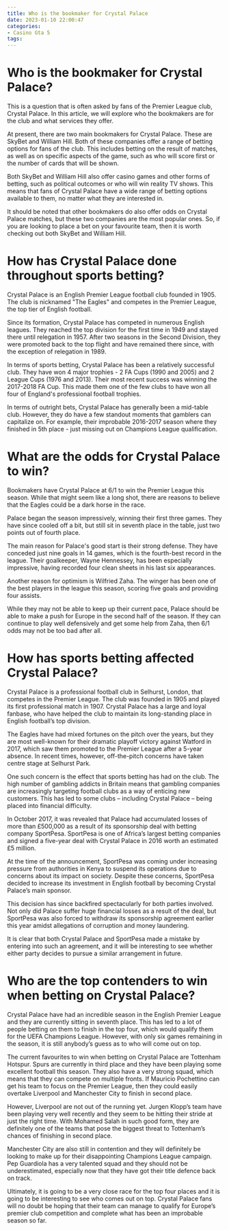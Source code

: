 ```yaml
---
title: Who is the bookmaker for Crystal Palace
date: 2023-01-10 22:00:47
categories:
- Casino Gta 5
tags:
---
```



#  Who is the bookmaker for Crystal Palace?

This is a question that is often asked by fans of the Premier League club, Crystal Palace. In this article, we will explore who the bookmakers are for the club and what services they offer.

At present, there are two main bookmakers for Crystal Palace. These are SkyBet and William Hill. Both of these companies offer a range of betting options for fans of the club. This includes betting on the result of matches, as well as on specific aspects of the game, such as who will score first or the number of cards that will be shown.

Both SkyBet and William Hill also offer casino games and other forms of betting, such as political outcomes or who will win reality TV shows. This means that fans of Crystal Palace have a wide range of betting options available to them, no matter what they are interested in.

It should be noted that other bookmakers do also offer odds on Crystal Palace matches, but these two companies are the most popular ones. So, if you are looking to place a bet on your favourite team, then it is worth checking out both SkyBet and William Hill.

#  How has Crystal Palace done throughout sports betting?

Crystal Palace is an English Premier League football club founded in 1905. The club is nicknamed "The Eagles" and competes in the Premier League, the top tier of English football.

Since its formation, Crystal Palace has competed in numerous English leagues. They reached the top division for the first time in 1949 and stayed there until relegation in 1957. After two seasons in the Second Division, they were promoted back to the top flight and have remained there since, with the exception of relegation in 1989.

In terms of sports betting, Crystal Palace has been a relatively successful club. They have won 4 major trophies - 2 FA Cups (1990 and 2005) and 2 League Cups (1976 and 2013). Their most recent success was winning the 2017-2018 FA Cup. This made them one of the few clubs to have won all four of England's professional football trophies.

In terms of outright bets, Crystal Palace has generally been a mid-table club. However, they do have a few standout moments that gamblers can capitalize on. For example, their improbable 2016-2017 season where they finished in 5th place - just missing out on Champions League qualification.

#  What are the odds for Crystal Palace to win?

Bookmakers have Crystal Palace at 6/1 to win the Premier League this season.  While that might seem like a long shot, there are reasons to believe that the Eagles could be a dark horse in the race.

Palace began the season impressively, winning their first three games. They have since cooled off a bit, but still sit in seventh place in the table, just two points out of fourth place.

The main reason for Palace's good start is their strong defense. They have conceded just nine goals in 14 games, which is the fourth-best record in the league. Their goalkeeper, Wayne Hennessey, has been especially impressive, having recorded four clean sheets in his last six appearances.

Another reason for optimism is Wilfried Zaha. The winger has been one of the best players in the league this season, scoring five goals and providing four assists.

While they may not be able to keep up their current pace, Palace should be able to make a push for Europe in the second half of the season. If they can continue to play well defensively and get some help from Zaha, then 6/1 odds may not be too bad after all.

#  How has sports betting affected Crystal Palace?

Crystal Palace is a professional football club in Selhurst, London, that competes in the Premier League. The club was founded in 1905 and played its first professional match in 1907. Crystal Palace has a large and loyal fanbase, who have helped the club to maintain its long-standing place in English football’s top division.

The Eagles have had mixed fortunes on the pitch over the years, but they are most well-known for their dramatic playoff victory against Watford in 2017, which saw them promoted to the Premier League after a 5-year absence. In recent times, however, off-the-pitch concerns have taken centre stage at Selhurst Park.

One such concern is the effect that sports betting has had on the club. The high number of gambling addicts in Britain means that gambling companies are increasingly targeting football clubs as a way of enticing new customers. This has led to some clubs – including Crystal Palace – being placed into financial difficulty.

In October 2017, it was revealed that Palace had accumulated losses of more than £500,000 as a result of its sponsorship deal with betting company SportPesa. SportPesa is one of Africa’s largest betting companies and signed a five-year deal with Crystal Palace in 2016 worth an estimated £5 million.

At the time of the announcement, SportPesa was coming under increasing pressure from authorities in Kenya to suspend its operations due to concerns about its impact on society. Despite these concerns, SportPesa decided to increase its investment in English football by becoming Crystal Palace’s main sponsor.

This decision has since backfired spectacularly for both parties involved. Not only did Palace suffer huge financial losses as a result of the deal, but SportPesa was also forced to withdraw its sponsorship agreement earlier this year amidst allegations of corruption and money laundering.

It is clear that both Crystal Palace and SportPesa made a mistake by entering into such an agreement, and it will be interesting to see whether either party decides to pursue a similar arrangement in future.

#  Who are the top contenders to win when betting on Crystal Palace?

Crystal Palace have had an incredible season in the English Premier League and they are currently sitting in seventh place. This has led to a lot of people betting on them to finish in the top four, which would qualify them for the UEFA Champions League. However, with only six games remaining in the season, it is still anybody’s guess as to who will come out on top.

The current favourites to win when betting on Crystal Palace are Tottenham Hotspur. Spurs are currently in third place and they have been playing some excellent football this season. They also have a very strong squad, which means that they can compete on multiple fronts. If Mauricio Pochettino can get his team to focus on the Premier League, then they could easily overtake Liverpool and Manchester City to finish in second place.

However, Liverpool are not out of the running yet. Jurgen Klopp’s team have been playing very well recently and they seem to be hitting their stride at just the right time. With Mohamed Salah in such good form, they are definitely one of the teams that pose the biggest threat to Tottenham’s chances of finishing in second place.

Manchester City are also still in contention and they will definitely be looking to make up for their disappointing Champions League campaign. Pep Guardiola has a very talented squad and they should not be underestimated, especially now that they have got their title defence back on track.

Ultimately, it is going to be a very close race for the top four places and it is going to be interesting to see who comes out on top. Crystal Palace fans will no doubt be hoping that their team can manage to qualify for Europe’s premier club competition and complete what has been an improbable season so far.